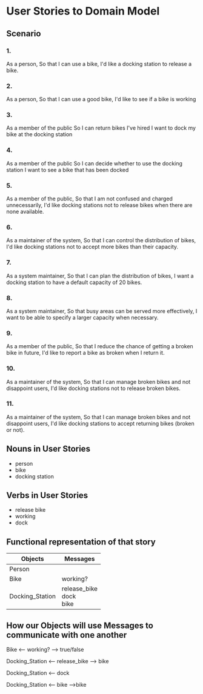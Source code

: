 # User Stories to Domain Model

## Scenario

### 1.
As a person,
So that I can use a bike,
I'd like a docking station to release a bike.

### 2.
As a person,
So that I can use a good bike,
I'd like to see if a bike is working

### 3.
As a member of the public
So I can return bikes I've hired
I want to dock my bike at the docking station

### 4.
As a member of the public
So I can decide whether to use the docking station
I want to see a bike that has been docked

### 5.
As a member of the public,
So that I am not confused and charged unnecessarily,
I'd like docking stations not to release bikes when there are none available.

### 6.
As a maintainer of the system,
So that I can control the distribution of bikes,
I'd like docking stations not to accept more bikes than their capacity.

### 7.
As a system maintainer,
So that I can plan the distribution of bikes,
I want a docking station to have a default capacity of 20 bikes.

### 8.
 As a system maintainer,
So that busy areas can be served more effectively,
I want to be able to specify a larger capacity when necessary.

### 9.
As a member of the public,
So that I reduce the chance of getting a broken bike in future,
I'd like to report a bike as broken when I return it.

### 10.
As a maintainer of the system,
So that I can manage broken bikes and not disappoint users,
I'd like docking stations not to release broken bikes.

### 11.
As a maintainer of the system,
So that I can manage broken bikes and not disappoint users,
I'd like docking stations to accept returning bikes (broken or not).

## Nouns in User Stories
- person
- bike
- docking station

## Verbs in User Stories
- release bike
- working
- dock

##  Functional representation of that story

| Objects         | Messages                              |
|-----------------|---------------------------------------|
| Person          |                                       |
| Bike            | working?                              |
| Docking_Station | release_bike <br>dock<br>bike         |

## How our Objects will use Messages to communicate with one another

Bike            <-- working?      --> true/false

Docking_Station <-- release_bike  --> bike

Docking_Station <-- dock

Docking_Station <-- bike          -->bike
